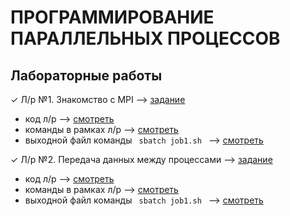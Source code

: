 # ПРОГРАММИРОВАНИЕ ПАРАЛЛЕЛЬНЫХ ПРОЦЕССОВ
## Лабораторные работы
✓ Л/р №1. Знакомство с MPI --> [задание](https://github.com/ONDubovickaya/bmstu-ppp/blob/main/labs/lab1-hello/README.md) <br />
* код л/р --> [смотреть](https://github.com/ONDubovickaya/bmstu-ppp/blob/main/labs/lab1-hello/mpi_hello.c) <br />
* команды в рамках л/р --> [смотреть](https://github.com/ONDubovickaya/bmstu-ppp/blob/main/labs/lab1-hello/commands.txt) <br />
* выходной файл команды  ```  sbatch job1.sh  ```  --> [смотреть](https://github.com/ONDubovickaya/bmstu-ppp/blob/main/labs/lab1-hello/slurm-15601.out) <br />

✓ Л/р №2. Передача данных между процессами --> [задание](https://github.com/ONDubovickaya/bmstu-ppp/blob/main/labs/lab2-ping/README.md) <br />
* код л/р --> [смотреть](https://github.com/ONDubovickaya/bmstu-ppp/blob/main/labs/lab2-ping/mpi_ping.c) <br />
* команды в рамках л/р --> [смотреть](https://github.com/ONDubovickaya/bmstu-ppp/blob/main/labs/lab2-ping/commands.txt) <br />
* выходной файл команды  ```  sbatch job1.sh  ```  --> [смотреть](https://github.com/ONDubovickaya/bmstu-ppp/blob/main/labs/lab2-ping/slurm-15609.out) <br />
